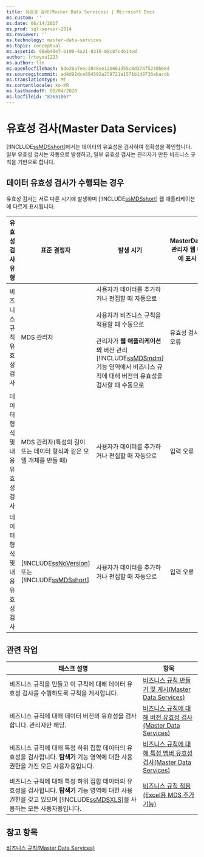 ```yaml
---
title: 유효성 검사(Master Data Services) | Microsoft Docs
ms.custom: ''
ms.date: 06/14/2017
ms.prod: sql-server-2014
ms.reviewer: ''
ms.technology: master-data-services
ms.topic: conceptual
ms.assetid: 98eb49e7-b190-4a21-8316-08c07cde14ed
author: lrtoyou1223
ms.author: lle
ms.openlocfilehash: 8de26a7eec2048ee12b661d55c0d374f5230b68d
ms.sourcegitcommit: ad4d92dce894592a259721a1571b1d8736abacdb
ms.translationtype: MT
ms.contentlocale: ko-KR
ms.lasthandoff: 08/04/2020
ms.locfileid: "87651067"
---
```

# <a name="validation-master-data-services"></a>유효성 검사(Master Data Services)
  [!INCLUDE[ssMDSshort](../includes/ssmdsshort-md.md)]에서는 데이터의 유효성을 검사하여 정확성을 확인합니다. 일부 유효성 검사는 자동으로 발생하고, 일부 유효성 검사는 관리자가 만든 비즈니스 규칙을 기반으로 합니다.  
  
## <a name="when-data-validation-occurs"></a>데이터 유효성 검사가 수행되는 경우  
 유효성 검사는 서로 다른 시기에 발생하며 [!INCLUDE[ssMDSshort](../includes/ssmdsshort-md.md)] 웹 애플리케이션에 다르게 표시됩니다.  
  
|유효성 검사 유형|표준 결정자|발생 시기|MasterData 관리자 웹 UI에 표시|Excel용 추가 기능에 표시|MDS 저장소에 데이터 저장 여부|  
|---------------------|-----------------------------|--------------------|---------------------------------------------------|-------------------------------------------|------------------------------------------|  
|비즈니스 규칙 유효성 검사|MDS 관리자|사용자가 데이터를 추가하거나 편집할 때 자동으로<br /><br /> 사용자가 비즈니스 규칙을 적용할 때 수동으로<br /><br /> 관리자가 **웹 애플리케이션의** 버전 관리 [!INCLUDE[ssMDSmdm](../includes/ssmdsmdm-md.md)] 기능 영역에서 비즈니스 규칙에 대해 버전의 유효성을 검사할 때 수동으로|유효성 검사 오류|ValidationStatus|예|  
|데이터 형식 및 내용 유효성 검사|MDS 관리자(특성의 길이 또는 데이터 형식과 같은 모델 개체를 만들 때)|사용자가 데이터를 추가하거나 편집할 때 자동으로|입력 오류|InputStatus|아니요|  
|데이터 형식 및 내용 유효성 검사|[!INCLUDE[ssNoVersion](../includes/ssnoversion-md.md)] 또는 [!INCLUDE[ssMDSshort](../includes/ssmdsshort-md.md)]|사용자가 데이터를 추가하거나 편집할 때 자동으로|입력 오류|InputStatus|아니요|  
  
## <a name="related-tasks"></a>관련 작업  
  
|태스크 설명|항목|  
|----------------------|-----------|  
|비즈니스 규칙을 만들고 이 규칙에 대해 데이터 유효성 검사를 수행하도록 규칙을 게시합니다.|[비즈니스 규칙 만들기 및 게시&#40;Master Data Services&#41;](create-and-publish-a-business-rule-master-data-services.md)|  
|비즈니스 규칙에 대해 데이터 버전의 유효성을 검사합니다. 관리자만 해당.|[비즈니스 규칙에 대해 버전 유효성 검사&#40;Master Data Services&#41;](../../2014/master-data-services/validate-a-version-against-business-rules-master-data-services.md)|  
|비즈니스 규칙에 대해 특정 하위 집합 데이터의 유효성을 검사합니다. **탐색기** 기능 영역에 대한 사용 권한을 가진 모든 사용자용입니다.|[비즈니스 규칙에 대해 특정 멤버 유효성 검사&#40;Master Data Services&#41;](../../2014/master-data-services/validate-specific-members-against-business-rules-master-data-services.md)|  
|비즈니스 규칙에 대해 특정 하위 집합 데이터의 유효성을 검사합니다. **탐색기** 기능 영역에 대한 사용 권한을 갖고 있으며 [!INCLUDE[ssMDSXLS](../includes/ssmdsxls-md.md)]을 사용하는 모든 사용자용입니다.|[비즈니스 규칙 적용&#40;Excel용 MDS 추가 기능&#41;](microsoft-excel-add-in/apply-business-rules-mds-add-in-for-excel.md)|  
  
## <a name="see-also"></a>참고 항목  
 [비즈니스 규칙&#40;Master Data Services&#41;](../../2014/master-data-services/business-rules-master-data-services.md)  
  
  
